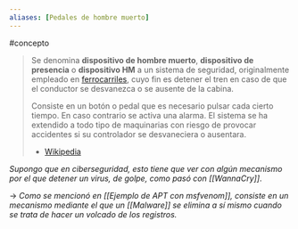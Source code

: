 ```yaml
---
aliases: [Pedales de hombre muerto]
---
```


#concepto 

> Se denomina **dispositivo de hombre muerto**, **dispositivo de presencia** o **dispositivo HM** a un sistema de seguridad, originalmente empleado en [ferrocarriles](https://es.wikipedia.org/wiki/Ferrocarril "Ferrocarril"), cuyo fin es detener el tren en caso de que el conductor se desvanezca o se ausente de la cabina.
>
> Consiste en un botón o pedal que es necesario pulsar cada cierto tiempo. En caso contrario se activa una alarma. El sistema se ha extendido a todo tipo de maquinarias con riesgo de provocar accidentes si su controlador se desvaneciera o ausentara.
>
> - [Wikipedia](https://es.wikipedia.org/wiki/Hombre_muerto)

*Supongo que en ciberseguridad, esto tiene que ver con algún mecanismo por el que detener un virus, de golpe, como pasó con [[WannaCry]]*.

-> *Como se mencionó en [[Ejemplo de APT con msfvenom]], consiste en un mecanismo mediante el que un [[Malware]] se elimina a sí mismo cuando se trata de hacer un volcado de los registros.*
